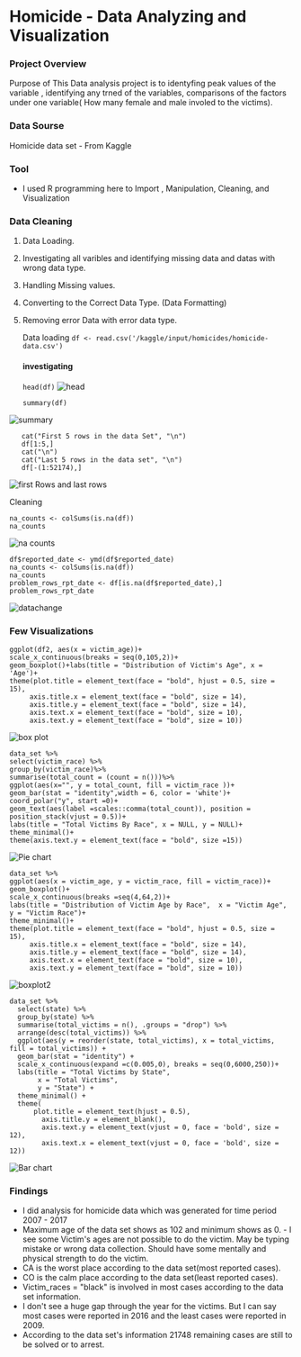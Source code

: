 # Homicide - Data Analyzing and Visualization
### Project Overview

Purpose of This Data analysis project is to identyfing peak values of the variable , identifying any trned of the variables, comparisons of the factors under one variable( How many female and male involed to the victims).

### Data Sourse
Homicide data  set - From Kaggle

### Tool
- I used R programming here to Import , Manipulation, Cleaning, and Visualization

### Data Cleaning
1. Data Loading.
2. Investigating all varibles and identifying missing data and datas with wrong data type.
3. Handling Missing values.
4. Converting to the Correct Data Type. (Data Formatting)
5. Removing error Data with error data type.

   Data loading
   ```df <- read.csv('/kaggle/input/homicides/homicide-data.csv')```

   #### investigating
   
   ```head(df)```
   ![head](https://github.com/Nilanka1982/Homicide-Data-Analyzing-Visualization/assets/66845038/6e17f292-e1cf-424d-b8c3-97dc286c260d)

   ```summary(df)```

   
![summary](https://github.com/Nilanka1982/Homicide-Data-Analyzing-Visualization/assets/66845038/c7009f2e-de51-4413-bdb1-0e2d9cd344ad)

   ```
      cat("First 5 rows in the data Set", "\n")
      df[1:5,]
      cat("\n")
      cat("Last 5 rows in the data set", "\n")
      df[-(1:52174),]
  ```


![first Rows and last rows](https://github.com/Nilanka1982/Homicide-Data-Analyzing-Visualization/assets/66845038/cef0620c-cd9a-4bc7-9123-2dd5e8565047)


Cleaning

```
na_counts <- colSums(is.na(df))
na_counts
```
![na counts](https://github.com/Nilanka1982/Homicide-Data-Analyzing-Visualization/assets/66845038/1399580f-63d2-4ea9-a280-73446cbd6509)

     
```
df$reported_date <- ymd(df$reported_date)
na_counts <- colSums(is.na(df))
na_counts
problem_rows_rpt_date <- df[is.na(df$reported_date),]
problem_rows_rpt_date
```
![datachange](https://github.com/Nilanka1982/Homicide-Data-Analyzing-Visualization/assets/66845038/0d11d59e-cc4e-4b69-91fe-8272b2cf4e37)

### Few Visualizations

```
ggplot(df2, aes(x = victim_age))+
scale_x_continuous(breaks = seq(0,105,2))+
geom_boxplot()+labs(title = "Distribution of Victim's Age", x = 'Age')+
theme(plot.title = element_text(face = "bold", hjust = 0.5, size = 15),
     axis.title.x = element_text(face = "bold", size = 14),
     axis.title.y = element_text(face = "bold", size = 14),
     axis.text.x = element_text(face = "bold", size = 10),
     axis.text.y = element_text(face = "bold", size = 10))
```


![box plot](https://github.com/Nilanka1982/Homicide-Data-Analyzing-Visualization/assets/66845038/b916eeb8-1ca6-4022-93d0-02f50c3f605a)

```
data_set %>% 
select(victim_race) %>% 
group_by(victim_race)%>% 
summarise(total_count = (count = n()))%>% 
ggplot(aes(x="", y = total_count, fill = victim_race ))+
geom_bar(stat = "identity",width = 6, color = 'white')+
coord_polar("y", start =0)+
geom_text(aes(label =scales::comma(total_count)), position = position_stack(vjust = 0.5))+
labs(title = "Total Victims By Race", x = NULL, y = NULL)+
theme_minimal()+
theme(axis.text.y = element_text(face = "bold", size =15))
```

![Pie chart](https://github.com/Nilanka1982/Homicide-Data-Analyzing-Visualization/assets/66845038/16167127-75ff-4873-9b03-b4387e6852b8)

```
data_set %>% 
ggplot(aes(x = victim_age, y = victim_race, fill = victim_race))+
geom_boxplot()+
scale_x_continuous(breaks =seq(4,64,2))+
labs(title = "Distribution of Victim Age by Race",  x = "Victim Age", y = "Victim Race")+
theme_minimal()+
theme(plot.title = element_text(face = "bold", hjust = 0.5, size = 15),
     axis.title.x = element_text(face = "bold", size = 14),
     axis.title.y = element_text(face = "bold", size = 14),
     axis.text.x = element_text(face = "bold", size = 10),
     axis.text.y = element_text(face = "bold", size = 10))
```

![boxplot2](https://github.com/Nilanka1982/Homicide-Data-Analyzing-Visualization/assets/66845038/35dd02aa-e8bc-42c1-a1e8-0cad50b716cd)

```
data_set %>%
  select(state) %>%
  group_by(state) %>%
  summarise(total_victims = n(), .groups = "drop") %>%
  arrange(desc(total_victims)) %>%
  ggplot(aes(y = reorder(state, total_victims), x = total_victims, fill = total_victims)) +
  geom_bar(stat = "identity") +
  scale_x_continuous(expand =c(0.005,0), breaks = seq(0,6000,250))+
  labs(title = "Total Victims by State",
       x = "Total Victims",
       y = "State") +
  theme_minimal() +
  theme(
      plot.title = element_text(hjust = 0.5),
        axis.title.y = element_blank(),
        axis.text.y = element_text(vjust = 0, face = 'bold', size = 12),
        axis.text.x = element_text(vjust = 0, face = 'bold', size = 12))
```


![Bar chart](https://github.com/Nilanka1982/Homicide-Data-Analyzing-Visualization/assets/66845038/a993b0e4-8f25-4615-af46-db75237b6994)

### Findings
* I did analysis for homicide data which was generated for time period  2007 - 2017 
* Maximum age of the data set shows as 102 and minimum shows as 0. - I see some Victim's ages are not possible to do the victim. May be typing mistake or wrong data collection. Should have some mentally and physical strength to do the victim.
* CA is the worst place according to the data set(most reported cases).
* CO is the calm place according to the data set(least reported cases).
* Victim_races = "black" is involved in most cases according to the data set information.
* I don't see a huge gap through the year for the victims. But I can say most cases were reported in 2016 and the least cases were reported in 2009.
* According to the data set's information 21748 remaining cases are still to be solved or to arrest.




